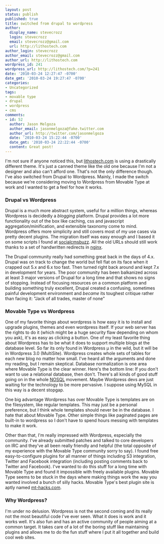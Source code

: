 ```yaml
---
layout: post
status: publish
published: true
title: switched from drupal to wordpress
author:
  display_name: stevecrozz
  login: stevecrozz
  email: stevecrozz@gmail.com
  url: http://lithostech.com
author_login: stevecrozz
author_email: stevecrozz@gmail.com
author_url: http://lithostech.com
wordpress_id: 241
wordpress_url: http://lithostech.com/?p=241
date: '2010-03-24 12:27:47 -0700'
date_gmt: '2010-03-24 19:27:47 -0700'
categories:
- Uncategorized
tags:
- movable type
- drupal
- wordpress
- cms
comments:
- id: 52
  author: Jason Melgoza
  author_email: jasonmelgoza@fake.twitter.com
  author_url: http://twitter.com/jasonmelgoza
  date: '2010-03-24 15:22:44 -0700'
  date_gmt: '2010-03-24 22:22:44 -0700'
  content: Great post!
---
```

I'm not sure if anyone noticed this, but
[lithostech.com](http://lithostech.com) is using a drastically different
theme. It's just a canned theme like the old one because I'm not a
designer and also can't afford one. That's not the only difference
though. I've also switched from Drupal to Wordpress. Mainly, I made the
switch because we're considering moving to Wordpress from Movable Type
at work and I wanted to get a feel for how it works.

<!--more-->

### Drupal vs Wordpress
Drupal is a much more abstract system, useful for a million things,
whereas Wordpress is decidedly a *blogging* platform. Drupal provides a
lot more functionality out of the box like caching, css and javascript
aggregation/minification, and extensible taxonomy come to mind.
Wordpress offers more simplicity and still covers most of my use cases
via pretty decent plugins. The migration itself was easy enough and I
based it on some scripts I found at
[socialcmsbuzz](http://socialcmsbuzz.com/convert-import-a-drupal-6-based-website-to-wordpress-v27-20052009/).
All the old URLs should still work thanks to a set of handwritten
redirects in
[nginx](http://lithostech.com/2009/05/lighten-apaches-load-with-nginx/).

The Drupal community really had something great back in the days of 4.x.
Drupal was on track to change the world but fell flat on its face when
it crapped out 5.x and 6.x too fast. Then turned right back around and
kept 7.x in development for years. The poor community has been
balkanized across at least 3 major versions of Drupal for a long time
and that shows no signs of stopping. Instead of focusing resources on a
common platform and building something truly excellent, Drupal created a
confusing, sometimes painful development environment and *became* its
toughest critique rather than facing it: "Jack of all trades, master of
none"

### Movable Type vs Wordpress

One of my favorite things about wordpress is how easy it is to install
and upgrade plugins, themes and even wordpress itself. If your web
server has the rights to do it (which might be a huge security flaw
depending on whom you ask), it's as easy as clicking a button. One of my
least favorite thing about Wordpress has to be what it does to support
multiple blogs at the database level. So far its only found in Wordpress
μ in the wild, but it will be in Wordpress 3.0 (MultiSite). Wordpress
creates whole sets of tables for each new blog no matter how small. I've
heard all the arguments and done my reading, but I remain skeptical.
Database normalization is one area where Movable Type is the clear
winner. Here's the bottom line: If you don't want to use a relational
database, then don't. There's all kinds of good stuff going on in the
whole [NOSQL](http://nosql-database.org/) movement.  Maybe Wordpress
devs are just waiting for the technology to be more pervasive. I suppose
using MySQL in this way is a decent stopgap.

One big advantage Wordpress has over Movable Type is templates are on
the filesystem, like regular templates. This may just be a personal
preference, but I think whole templates should never be in the database.
I hate that about Movable Type. Other simple things like paginated pages
are built-in to wordpress so I don't have to spend hours messing with
templates to make it work.

Other than that, I'm really impressed with Wordpress, especially the
community. I've already submitted patches and talked to core developers
on IRC and they've all been really friendly and helpful (the total
opposite of my experience with the Movable Type community sorry to say).
I found free easy-to-configure plugins for all manner of things
including S3 integration, Twitter and Facebook integration (including
posting comments back to Twitter and Facebook). I've wanted to do this
stuff for a long time with Movable Type and found it impossible with
freely available plugins. Movable Type seems to be stuck in the days
where making things work the way you wanted involved a bunch of silly
hacks. Movable Type's best plugin site is aptly named
[mt-hacks.com](http://mt-hacks.com/).

### Why Wordpress?

I'm under no delusion. Wordpress is not the second coming and its really
not the most beautiful code I've ever seen. What it does is work and it
works well. It's also fun and has an active community of people aiming
at a common target. It takes care of a lot of the boring stuff like
maintaining plugins and allows me to do the fun stuff where I put it all
together and build cool web sites.

